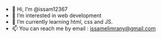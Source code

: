 - 👋 Hi, I’m @issam12367
- 👀 I’m interested in web development
- 🌱 I’m currently learning html, css and JS.
- 📫 You can reach me by email : issamelimrany@gmail.com

<!---
issam12367/issam12367 is a ✨ special ✨ repository because its `README.md` (this file) appears on your GitHub profile.
You can click the Preview link to take a look at your changes.
--->
